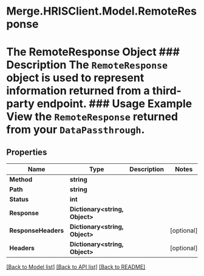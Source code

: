 # Merge.HRISClient.Model.RemoteResponse
# The RemoteResponse Object ### Description The `RemoteResponse` object is used to represent information returned from a third-party endpoint.  ### Usage Example View the `RemoteResponse` returned from your `DataPassthrough`.

## Properties

Name | Type | Description | Notes
------------ | ------------- | ------------- | -------------
**Method** | **string** |  | 
**Path** | **string** |  | 
**Status** | **int** |  | 
**Response** | **Dictionary&lt;string, Object&gt;** |  | 
**ResponseHeaders** | **Dictionary&lt;string, Object&gt;** |  | [optional] 
**Headers** | **Dictionary&lt;string, Object&gt;** |  | [optional] 

[[Back to Model list]](../README.md#documentation-for-models) [[Back to API list]](../README.md#documentation-for-api-endpoints) [[Back to README]](../README.md)

